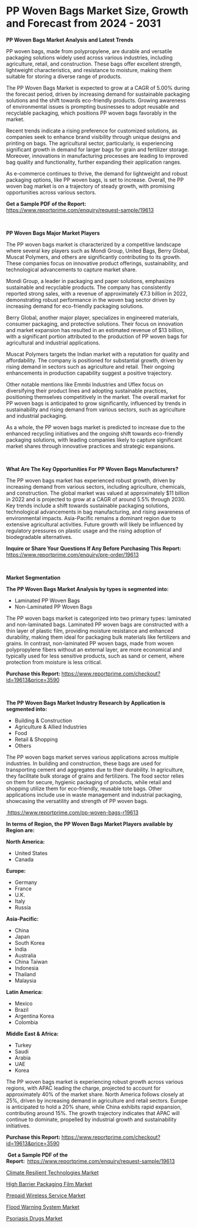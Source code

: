 <p><h1>PP Woven Bags Market Size, Growth and Forecast from 2024 - 2031</h1></p><p><strong>PP Woven Bags Market Analysis and Latest Trends</strong></p>
<p><p>PP woven bags, made from polypropylene, are durable and versatile packaging solutions widely used across various industries, including agriculture, retail, and construction. These bags offer excellent strength, lightweight characteristics, and resistance to moisture, making them suitable for storing a diverse range of products.</p><p>The PP Woven Bags Market is expected to grow at a CAGR of 5.00% during the forecast period, driven by increasing demand for sustainable packaging solutions and the shift towards eco-friendly products. Growing awareness of environmental issues is prompting businesses to adopt reusable and recyclable packaging, which positions PP woven bags favorably in the market.</p><p>Recent trends indicate a rising preference for customized solutions, as companies seek to enhance brand visibility through unique designs and printing on bags. The agricultural sector, particularly, is experiencing significant growth in demand for larger bags for grain and fertilizer storage. Moreover, innovations in manufacturing processes are leading to improved bag quality and functionality, further expanding their application ranges.</p><p>As e-commerce continues to thrive, the demand for lightweight and robust packaging options, like PP woven bags, is set to increase. Overall, the PP woven bag market is on a trajectory of steady growth, with promising opportunities across various sectors.</p></p>
<p><strong>Get a Sample PDF of the Report:&nbsp;</strong> <a href="https://www.reportprime.com/enquiry/request-sample/19613?utm_campaign=1087&utm_medium=2&utm_source=Github&utm_content=ia&utm_term=23112024&utm_id=pp-woven-bags">https://www.reportprime.com/enquiry/request-sample/19613</a></p>
<p>&nbsp;</p>
<p><strong>PP Woven Bags Major Market Players</strong></p>
<p><p>The PP woven bags market is characterized by a competitive landscape where several key players such as Mondi Group, United Bags, Berry Global, Muscat Polymers, and others are significantly contributing to its growth. These companies focus on innovative product offerings, sustainability, and technological advancements to capture market share.</p><p>Mondi Group, a leader in packaging and paper solutions, emphasizes sustainable and recyclable products. The company has consistently reported strong sales, with a revenue of approximately €7.3 billion in 2022, demonstrating robust performance in the woven bag sector driven by increasing demand for eco-friendly packaging solutions.</p><p>Berry Global, another major player, specializes in engineered materials, consumer packaging, and protective solutions. Their focus on innovation and market expansion has resulted in an estimated revenue of $13 billion, with a significant portion attributed to the production of PP woven bags for agricultural and industrial applications.</p><p>Muscat Polymers targets the Indian market with a reputation for quality and affordability. The company is positioned for substantial growth, driven by rising demand in sectors such as agriculture and retail. Their ongoing enhancements in production capability suggest a positive trajectory.</p><p>Other notable mentions like Emmbi Industries and Uflex focus on diversifying their product lines and adopting sustainable practices, positioning themselves competitively in the market. The overall market for PP woven bags is anticipated to grow significantly, influenced by trends in sustainability and rising demand from various sectors, such as agriculture and industrial packaging.</p><p>As a whole, the PP woven bags market is predicted to increase due to the enhanced recycling initiatives and the ongoing shift towards eco-friendly packaging solutions, with leading companies likely to capture significant market shares through innovative practices and strategic expansions.</p></p>
<p>&nbsp;</p>
<p><strong>What Are The Key Opportunities For PP Woven Bags Manufacturers?</strong></p>
<p><p>The PP woven bags market has experienced robust growth, driven by increasing demand from various sectors, including agriculture, chemicals, and construction. The global market was valued at approximately $11 billion in 2022 and is projected to grow at a CAGR of around 5.5% through 2030. Key trends include a shift towards sustainable packaging solutions, technological advancements in bag manufacturing, and rising awareness of environmental impacts. Asia-Pacific remains a dominant region due to extensive agricultural activities. Future growth will likely be influenced by regulatory pressures on plastic usage and the rising adoption of biodegradable alternatives.</p></p>
<p><strong>Inquire or Share Your Questions If Any Before Purchasing This Report:</strong> <a href="https://www.reportprime.com/enquiry/pre-order/19613?utm_campaign=1087&utm_medium=2&utm_source=Github&utm_content=ia&utm_term=23112024&utm_id=pp-woven-bags">https://www.reportprime.com/enquiry/pre-order/19613</a></p>
<p>&nbsp;</p>
<p><strong>Market Segmentation</strong></p>
<p><strong>The PP Woven Bags Market Analysis by types is segmented into:</strong></p>
<p><ul><li>Laminated PP Woven Bags</li><li>Non-Laminated PP Woven Bags</li></ul></p>
<p><p>The PP woven bags market is categorized into two primary types: laminated and non-laminated bags. Laminated PP woven bags are constructed with a thin layer of plastic film, providing moisture resistance and enhanced durability, making them ideal for packaging bulk materials like fertilizers and grains. In contrast, non-laminated PP woven bags, made from woven polypropylene fibers without an external layer, are more economical and typically used for less sensitive products, such as sand or cement, where protection from moisture is less critical.</p></p>
<p><strong>Purchase this Report:&nbsp;</strong><a href="https://www.reportprime.com/checkout?id=19613&price=3590&utm_campaign=1087&utm_medium=2&utm_source=Github&utm_content=ia&utm_term=23112024&utm_id=pp-woven-bags">https://www.reportprime.com/checkout?id=19613&price=3590</a></p>
<p>&nbsp;</p>
<p><strong>The PP Woven Bags Market Industry Research by Application is segmented into:</strong></p>
<p><ul><li>Building & Construction</li><li>Agriculture & Allied Industries</li><li>Food</li><li>Retail & Shopping</li><li>Others</li></ul></p>
<p><p>The PP woven bags market serves various applications across multiple industries. In building and construction, these bags are used for transporting cement and aggregates due to their durability. In agriculture, they facilitate bulk storage of grains and fertilizers. The food sector relies on them for secure, hygienic packaging of products, while retail and shopping utilize them for eco-friendly, reusable tote bags. Other applications include use in waste management and industrial packaging, showcasing the versatility and strength of PP woven bags.</p></p>
<p><a href="https://www.reportprime.com/pp-woven-bags-r19613?utm_campaign=1087&utm_medium=2&utm_source=Github&utm_content=ia&utm_term=23112024&utm_id=pp-woven-bags">&nbsp;https://www.reportprime.com/pp-woven-bags-r19613</a></p>
<p><strong>In terms of Region, the PP Woven Bags Market Players available by Region are:</strong></p>
<p>
    <p> <strong> North America: </strong>
        <ul>
            <li>United States</li>
            <li>Canada</li>
        </ul>
        </p> 
    <p> <strong> Europe: </strong>
        <ul>
            <li>Germany</li>
            <li>France</li>
            <li>U.K.</li>
            <li>Italy</li>
            <li>Russia</li>
        </ul>
        </p> 
    <p> <strong> Asia-Pacific: </strong>
        <ul>
            <li>China</li>
            <li>Japan</li>
            <li>South Korea</li>
            <li>India</li>
            <li>Australia</li>
            <li>China Taiwan</li>
            <li>Indonesia</li>
            <li>Thailand</li>
            <li>Malaysia</li>
        </ul>
        </p> 
    <p> <strong> Latin America: </strong>
        <ul>
            <li>Mexico</li>
            <li>Brazil</li>
            <li>Argentina Korea</li>
            <li>Colombia</li>
        </ul>
        </p> 
    <p> <strong> Middle East & Africa: </strong>
        <ul>
            <li>Turkey</li>
            <li>Saudi</li>
            <li>Arabia</li>
            <li>UAE</li>
            <li>Korea</li>
        </ul>
    </p>
    </p>
<p><p>The PP woven bags market is experiencing robust growth across various regions, with APAC leading the charge, projected to account for approximately 40% of the market share. North America follows closely at 25%, driven by increasing demand in agriculture and retail sectors. Europe is anticipated to hold a 20% share, while China exhibits rapid expansion, contributing around 15%. The growth trajectory indicates that APAC will continue to dominate, propelled by industrial growth and sustainability initiatives.</p></p>
<p><strong>Purchase this Report: </strong><a href="https://www.reportprime.com/checkout?id=19613&price=3590&utm_campaign=1087&utm_medium=2&utm_source=Github&utm_content=ia&utm_term=23112024&utm_id=pp-woven-bags">https://www.reportprime.com/checkout?id=19613&price=3590</a></p>
<p>&nbsp;<strong>Get a Sample PDF of the Report:&nbsp;&nbsp;</strong><a href="https://www.reportprime.com/enquiry/request-sample/19613?utm_campaign=1087&utm_medium=2&utm_source=Github&utm_content=ia&utm_term=23112024&utm_id=pp-woven-bags">https://www.reportprime.com/enquiry/request-sample/19613</a></p>
<p><strong></strong></p>
<p><p><a href="https://issuu.com/reportprime-2/docs/climate-resilient-technologies-mark_6ee749bc01880b?utm_campaign=1087&utm_medium=2&utm_source=Github&utm_content=ia&utm_term=23112024&utm_id=pp-woven-bags">Climate Resilient Technologies Market</a></p><p><a href="https://github.com/manesros8/Market-Research-Report-List-1/blob/main/high-barrier-packaging-film-market.md?utm_campaign=1087&utm_medium=2&utm_source=Github&utm_content=ia&utm_term=23112024&utm_id=pp-woven-bags">High Barrier Packaging Film Market</a></p><p><a href="https://www.linkedin.com/pulse/key-driving-factors-prepaid-wireless-service-industry-striking-tumlf?utm_campaign=1087&utm_medium=2&utm_source=Github&utm_content=ia&utm_term=23112024&utm_id=pp-woven-bags">Prepaid Wireless Service Market</a></p><p><a href="https://issuu.com/reportprime-2/docs/flood-warning-system-market-size-20_07834f51e7ac56?utm_campaign=1087&utm_medium=2&utm_source=Github&utm_content=ia&utm_term=23112024&utm_id=pp-woven-bags">Flood Warning System Market</a></p><p><a href="https://www.linkedin.com/pulse/psoriasis-drugs-markets-path-96-cagr-2024-2031-whats-nim6f?utm_campaign=1087&utm_medium=2&utm_source=Github&utm_content=ia&utm_term=23112024&utm_id=pp-woven-bags">Psoriasis Drugs Market</a></p></p>